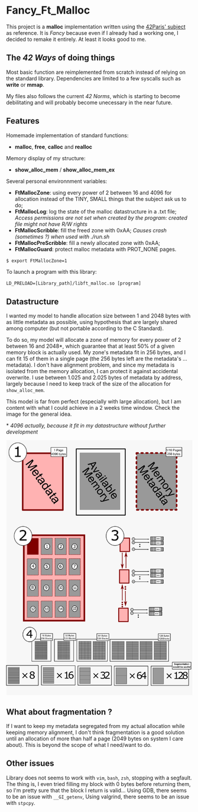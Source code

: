 # Fancy_Ft_Malloc

This project is a **malloc** implementation written using the [42Paris' subject](https://github.com/AugustinLopez/Fancy_Ft_Malloc/blob/main/resources/en_subject_malloc.pdf) as reference. It is *Fancy* because even if I already had a working one, I decided to remake it entirely. At least it looks good to me.


## The *42 Ways* of doing things
Most basic function are reimplemented from scratch instead of relying on the standard library. Dependencies are limited to a few syscalls such as **write** or **mmap**.

My files also follows the current *42 Norms*, which is starting to become debilitating and will probably become unecessary in the near future.

## Features
Homemade implementation of standard functions:
- **malloc**, **free**, **calloc** and **realloc**

Memory display of my structure:
- **show_alloc_mem** / **show_alloc_mem_ex**

Several personal environnment variables: 
- **FtMallocZone**: using every power of 2 between 16 and 4096 for allocation instead of the TINY, SMALL things that the subject ask us to do;
- **FtMallocLog**: log the state of the malloc datastructure in a .txt file; *Access permissions are not set when created by the program: created file might not have R/W rights*
- **FtMallocScribble**: fill the freed zone with 0xAA; *Causes crash (sometimes ?) when used with ./run.sh*
- **FtMallocPreScribble**: fill a newly allocated zone with 0xAA;
- **FtMallocGuard**: protect malloc metadata with PROT_NONE pages.
```sh
$ export FtMallocZone=1
```

To launch a program with this library:

```
LD_PRELOAD=[Library_path]/libft_malloc.so [program]
```

## Datastructure

I wanted my model to handle allocation size between 1 and 2048 bytes with as little metadata as possible, using hypothesis that are largely shared among computer (but not portable according to the C Standard). 

To do so, my model will allocate a zone of memory for every power of 2 between 16 and 2048*, which guarantee that at least 50% of a given memory block is actually used. My zone's metadata fit in 256 bytes, and I can fit 15 of them in a single page (the 256 bytes left are the metadata's ... metadata). I don't have alignment problem, and since my metadata is isolated from the memory allocation, I can protect it against accidental overwrite. I use between 1.025 and 2.025 bytes of metadata by address, largely because I need to keep track of the size of the allocation for `show_alloc_mem`.

This model is far from perfect (especially with large allocation), but I am content with what I could achieve in a 2 weeks time window. Check the image for the general idea.

\* *4096 actually, because it fit in my datastructure without further development*

![My malloc datastructure](https://github.com/AugustinLopez/Fancy_Ft_Malloc/blob/main/resources/malloc_graph.png)

## What about fragmentation ?

If I want to keep my metadata segregated from my actual allocation while keeping memory alignment, I don't think fragmentation is a good solution until an allocation of more than half a page (2049 bytes on system I care about). This is beyond the scope of what I need/want to do.

## Other issues

Library does not seems to work with `vim`, `bash`, `zsh`, stopping with a segfault. The thing is, I even tried filling my block with 0 bytes before returning them, so I'm pretty sure that the block I return is valid...
Using GDB, there seems to be an issue with `__GI_getenv`, Using valgrind, there seems to be an issue with `stpcpy`.
